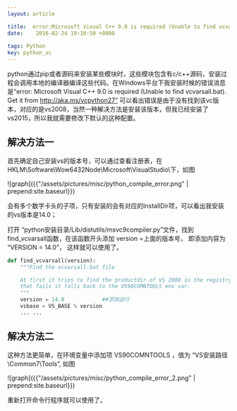 ```yaml
---
layout: article

title:  error:Microsoft Visual C++ 9.0 is required (Unable to find vcvarsall.bat). Get it … 解决方案
date:    2016-02-24 19:10:50 +0800
 
tags: Python
key: python_vc
---
```


python通过pip或者源码来安装某些模块时，这些模块包含有c/c++源码，安装过程会调用本地的编译器编译这些代码。在Windows平台下我安装时候的错误消息是“error: Microsoft Visual C++ 9.0 is required (Unable to find vcvarsall.bat). Get it from http://aka.ms/vcpython27” 可以看出错误是由于没有找到该vc版本，对应的是vs2008，当然一种解决方法是安装该版本，但我已经安装了vs2015，所以我就需要修改下默认的这种配置。

<!--more-->

## 解决方法一

首先确定自己安装vs的版本号，可以通过查看注册表，在HKLM\Software\Wow6432Node\Microsoft\VisualStudio\下，如图

![graph]({{"/assets/pictures/misc/python_compile_error.png" | prepend:site.baseurl}})

会有多个数字卡头的子项，只有安装的会有对应的InstallDir项，可以看出我安装的vs版本是14.0；

打开 “python安装目录/Lib/distutils/msvc9compiler.py”文件，找到find_vcvarsall函数，在该函数开头添加
version =上面的版本号， 即添加内容为 “VERSION = 14.0”， 这样就可以使用了。

```python
def find_vcvarsall(version):
    """Find the vcvarsall.bat file

    At first it tries to find the productdir of VS 2008 in the registry. If
    that fails it falls back to the VS90COMNTOOLS env var.
    """
    version = 14.0            ##添加这行
    vsbase = VS_BASE % version
    ... ... 
```

## 解决方法二
这种方法更简单，在环境变量中添加项 VS90COMNTOOLS ，值为 “VS安装路径\Common7\Tools”, 如图

![graph]({{"/assets/pictures/misc/python_compile_error_2.png" | prepend:site.baseurl}})

重新打开命令行程序就可以使用了。